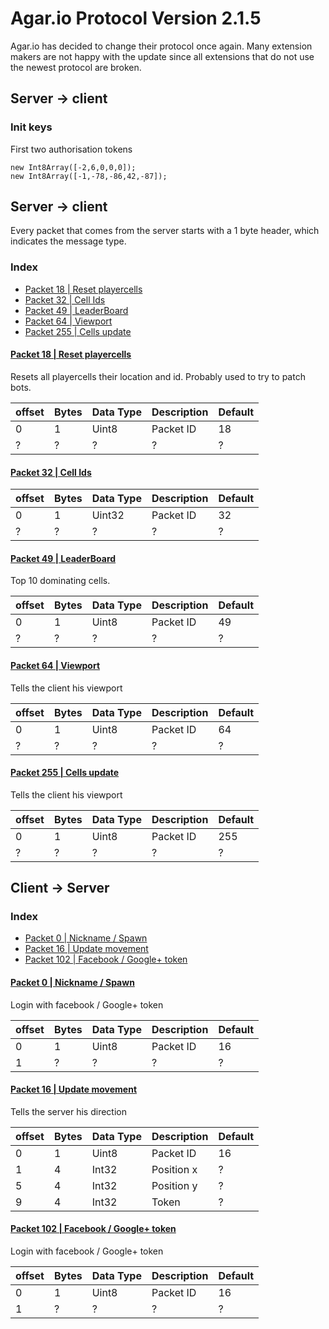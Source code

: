 # Agar.io Protocol Version 2.1.5

Agar.io has decided to change their protocol once again. Many extension makers are not happy with the update since all extensions that do not use the newest protocol are broken.

## Server -> client

### Init keys

First two authorisation tokens
 
    new Int8Array([-2,6,0,0,0]);
    new Int8Array([-1,-78,-86,42,-87]);

## Server -> client

Every packet that comes from the server starts with a 1 byte header, which indicates the message
type.

### Index
 - [Packet 18 | Reset playercells](#serverpacket18)
 - [Packet 32 | Cell Ids](#serverpacket32)
 - [Packet 49 | LeaderBoard](#serverpacket49)
 - [Packet 64 | Viewport](#serverpacket64)
 - [Packet 255 | Cells update](#serverpacket255)



<a name="serverpacket18" href="#serverpacket18"><h4>Packet 18 | Reset playercells</h4></a>

Resets all playercells their location and id. Probably used to try to patch bots.

|offset|Bytes|Data Type|Description|Default|
|------|-----|---------|-----------|-------|
|0|1|Uint8|Packet ID|18|
|?|?|?|?|?|

<a name="serverpacket32" href="#serverpacket32"><h4>Packet 32 | Cell Ids</h4></a>


|offset|Bytes|Data Type|Description|Default|
|------|-----|---------|-----------|-------|
|0|1|Uint32|Packet ID|32|
|?|?|?|?|?|

<a name="serverpacket49" href="#serverpacket49"><h4>Packet 49 | LeaderBoard</h4></a>

Top 10 dominating cells.

|offset|Bytes|Data Type|Description|Default|
|------|-----|---------|-----------|-------|
|0|1|Uint8|Packet ID|49|
|?|?|?|?|?|


<a name="serverpacket64" href="#serverpacket64"><h4>Packet 64 | Viewport</h4></a>

Tells the client his viewport

|offset|Bytes|Data Type|Description|Default|
|------|-----|---------|-----------|-------|
|0|1|Uint8|Packet ID|64|
|?|?|?|?|?|

<a name="serverpacket255" href="#serverpacket255"><h4>Packet 255 | Cells update</h4></a>

Tells the client his viewport

|offset|Bytes|Data Type|Description|Default|
|------|-----|---------|-----------|-------|
|0|1|Uint8|Packet ID|255|
|?|?|?|?|?|


## Client -> Server


### Index
 - [Packet 0 | Nickname / Spawn](#clientpacket0)
 - [Packet 16 | Update movement](#clientpacket16)
 - [Packet 102 | Facebook / Google+ token](#clientpacket102)

<a name="clientpacket0" href="#clientpacket0"><h4>Packet 0 | Nickname / Spawn</h4></a>

Login with facebook / Google+ token

|offset|Bytes|Data Type|Description|Default|
|------|-----|---------|-----------|-------|
|0|1|Uint8|Packet ID|16|
|1|?|?|?|?|

<a name="clientpacket16" href="#clientpacket16"><h4>Packet 16 | Update movement</h4></a>

Tells the server his direction

|offset|Bytes|Data Type|Description|Default|
|------|-----|---------|-----------|-------|
|0|1|Uint8|Packet ID|16|
|1|4|Int32|Position x|?|
|5|4|Int32|Position y|?|
|9|4|Int32|Token|?|


<a name="clientpacket102" href="#clientpacket102"><h4>Packet 102 | Facebook / Google+ token</h4></a>

Login with facebook / Google+ token

|offset|Bytes|Data Type|Description|Default|
|------|-----|---------|-----------|-------|
|0|1|Uint8|Packet ID|16|
|1|?|?|?|?|

